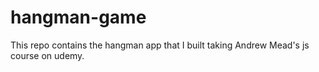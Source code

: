 # hangman-game
This repo contains the hangman app that I built taking Andrew Mead's js course on udemy.
